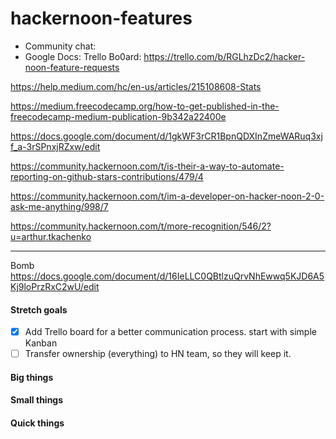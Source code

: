 # hackernoon-features

- Community chat:
[]()
[](https://community.hackernoon.com/t/moving-features-requests-into-a-new-level/711)
- Google Docs:
[]()
Trello Bo0ard: https://trello.com/b/RGLhzDc2/hacker-noon-feature-requests

https://help.medium.com/hc/en-us/articles/215108608-Stats

https://medium.freecodecamp.org/how-to-get-published-in-the-freecodecamp-medium-publication-9b342a22400e

https://docs.google.com/document/d/1gkWF3rCR1BpnQDXInZmeWARuq3xjf_a-3rSPnxjRZxw/edit

https://community.hackernoon.com/t/is-their-a-way-to-automate-reporting-on-github-stars-contributions/479/4

https://community.hackernoon.com/t/im-a-developer-on-hacker-noon-2-0-ask-me-anything/998/7

https://community.hackernoon.com/t/more-recognition/546/2?u=arthur.tkachenko

---
Bomb
https://docs.google.com/document/d/16IeLLC0QBtlzuQrvNhEwwq5KJD6A5Kj9loPrzRxC2wU/edit


#### Stretch goals
- [x] Add Trello board for a better communication process. start with simple Kanban
- [ ] Transfer ownership (everything) to HN team, so they will keep it.

#### Big things

#### Small things

#### Quick things
